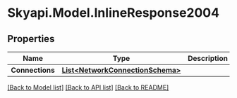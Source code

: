
# Skyapi.Model.InlineResponse2004

## Properties

Name | Type | Description | Notes
------------ | ------------- | ------------- | -------------
**Connections** | [**List&lt;NetworkConnectionSchema&gt;**](NetworkConnectionSchema.md) |  | [optional] 

[[Back to Model list]](../README.md#documentation-for-models)
[[Back to API list]](../README.md#documentation-for-api-endpoints)
[[Back to README]](../README.md)

